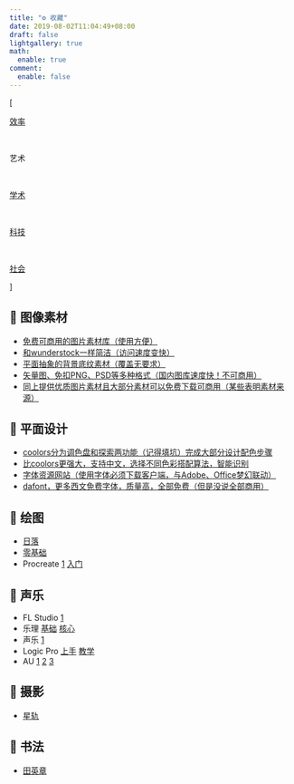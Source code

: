 ```yaml
---
title: "⚙️ 收藏"
date: 2019-08-02T11:04:49+08:00
draft: false
lightgallery: true
math:
  enable: true
comment:
  enable: false
---
```


<div class="nav-tab">
  <p class="bord">[</p>
  <a href="../tool"><p class="not">效率</p></a>&nbsp;
  <p class="now">艺术</p>&nbsp;
  <a href="../tool-sci"><p class="not">学术</p></a>&nbsp;
  <a href="../tool-dev"><p class="not">科技</p></a>&nbsp;
  <a href="../tool-social"><p class="not">社会</p></a>
  <p class="bord">]</p>
</div>

<h2>🔖 图像素材</h2>

- [免费可商用的图片素材库（使用方便）](https://wunderstock.com/)
- [和wunderstock一样简洁（访问速度变快）](https://unsplash.com/)
- [平面抽象的背景底纹素材（覆盖无要求）](https://www.hituyu.com/)
- [矢量图、免扣PNG、PSD等多种格式（国内图库速度快！不可商用）](https://www.lanrentuku.com/)
- [同上提供优质图片素材且大部分素材可以免费下载可商用（某些表明素材来源）](https://www.freepik.com/)

<h2>🔖 平面设计</h2>

- [coolors分为调色盘和探索两功能（记得填坑）完成大部分设计配色步骤](https://coolors.co/)
- [比coolors更强大，支持中文，选择不同色彩搭配算法，智能识别](https://color.adobe.com/zh/create)
- [字体资源网站（使用字体必须下载客户端，与Adobe、Office梦幻联动）](https://www.hellofont.cn/)
- [dafont，更多西文免费字体，质量高，全部免费（但是没说全部商用）](https://www.dafont.com/)

<h2>🔖 绘图</h2>

- [日落](https://www.bilibili.com/video/BV1uY41147uz)
- [零基础](https://www.bilibili.com/video/BV1Tb4y1Y7oq)
- Procreate [1](https://www.bilibili.com/video/BV1kq4y1X7SA) [入门](https://www.bilibili.com/video/BV1N7411b7dP)


<h2>🔖 声乐</h2>

- FL Studio [1](https://www.bilibili.com/video/BV1ai4y1X7eW)
- 乐理 [基础](https://www.bilibili.com/video/BV1eb411q7GE) [核心](https://www.bilibili.com/video/BV1Xs411374a)
- 声乐 [1](https://www.bilibili.com/video/BV15F411i7kV)
- Logic Pro [上手](https://www.bilibili.com/video/BV1qa4y1i7BK) [教学](https://www.bilibili.com/video/BV1W7411175M)
- AU [1](https://www.bilibili.com/video/BV1Hx411S7zm) [2](https://www.bilibili.com/video/BV14W411P7YW) [3](https://www.bilibili.com/video/BV17C4y1x7qf)

<h2>🔖 摄影</h2>

- [星轨](https://www.bilibili.com/video/BV13Z4y1c7Bh)

<h2>🔖 书法</h2>

- [田英章](https://www.bilibili.com/video/BV1nq4y177b1)
